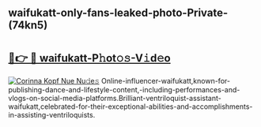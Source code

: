 ## waifukatt-only-fans​-leaked-photo​-Private-(74kn5)


# <h2><a href="https://mediaupload.pro?title=waifukatt&ref=git">🔗👉 🔴 waifukatt-P𝚑ot𝚘𝚜-V𝚒d𝚎o</a></h2>

[![Corinna Kopf Nue Nu𝚍e𝚜](https://i.imgur.com/0qMVB7G.gif)](https://mediaupload.pro?title=waifukatt&ref=git)
Online-influencer-waifukatt,known-for-publishing-dance-and-lifestyle-content,-including-performances-and-vlogs-on-social-media-platforms.Brilliant-ventriloquist-assistant-waifukatt,celebrated-for-their-exceptional-abilities-and-accomplishments-in-assisting-ventriloquists.  
